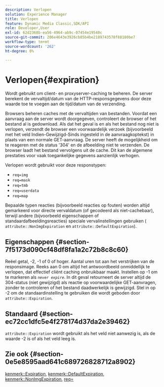 ```yaml
---
description: Verlopen
solution: Experience Manager
title: Verlopen
feature: Dynamic Media Classic,SDK/API
role: Developer,User
exl-id: 62d2368b-ea56-4964-ab9c-07454e19540c
source-git-commit: 206e4643e3926cb85b4be2189743578f88180be7
workflow-type: tm+mt
source-wordcount: '262'
ht-degree: 0%

---
```


# Verlopen{#expiration}

Wordt gebruikt om client- en proxyserver-caching te beheren. De server berekent de vervaltijd/datum van de HTTP-responsgegevens door deze waarde toe te voegen aan de tijd/datum van de verzending.

Browsers beheren caches met de vervaltijden van bestanden. Voordat een aanvraag aan de server wordt doorgegeven, controleert de browser of het bestand al is gedownload. Als dat het geval is en als het bestand nog niet is verlopen, verzendt de browser een voorwaardelijk verzoek (bijvoorbeeld met het veld Indien-Gewijzigd-Sinds ingesteld in de aanvraagkoptekst) in plaats van een normale GET-aanvraag. De server heeft de mogelijkheid om te reageren met de status &#39;304&#39; en de afbeelding niet te verzenden. De browser laadt het bestand vervolgens uit de cache. Dit kan de algemene prestaties voor vaak toegankelijke gegevens aanzienlijk verhogen.

Verlopen wordt gebruikt voor deze responstypen:

* `req=img`
* `req=mask`
* `req=tmb`
* `req=userdata`
* `req=map`

Bepaalde typen reacties (bijvoorbeeld reacties op fouten) worden altijd gemarkeerd voor directe vervaldatum (of gecodeerd als niet-cachebaar), terwijl andere (bijvoorbeeld eigenschappen of standaardafbeeldingsreacties) speciale vervalinstellingen gebruiken ( `attribute::NonImgExpiration` en `attribute::DefaultExpiration`).

## Eigenschappen {#section-7f5173d090cf48df8fa1a2c72b8c8c60}

Reëel getal, -2, -1 of 0 of hoger. Aantal uren tot aan het verstrijken van de responsimage. Reeks aan 0 om altijd het antwoordbeeld onmiddellijk te verlopen, dat effectief cliënt caching onbruikbaar maakt. Instellen op -1 om te markeren als *`never expire`*. In dit geval retourneert de server altijd de 304-status (niet gewijzigd) als reactie op voorwaardelijke GET-aanvragen, zonder te controleren of het bestand daadwerkelijk is gewijzigd. Stel in op -2 om de standaardinstelling te gebruiken die wordt geboden door `attribute::Expiration`.

## Standaard {#section-ec72cc1dfc5e4f278174d37da2e39462}

`attribute::Expiration` wordt gebruikt als het veld niet aanwezig is, als de waarde -2 is of als het veld leeg is.

## Zie ook {#section-0e5e8595aad641c689726828712a8902}

[kenmerk::Expiration](../../../../../../is-api/image-catalog/image-serving-api-ref/c-image-catalog-reference/c-attributes-reference/r-expiration.md#reference-a0bf4686425d4e00b8014c4950fb62b7), [kenmerk::DefaultExpiration](../../../../../../is-api/image-catalog/image-serving-api-ref/c-image-catalog-reference/c-attributes-reference/r-defaultexpiration.md#reference-0526166fab654fceb243b75d1ea4f0cf), [kenmerk::NonImgExpiration](../../../../../../is-api/image-catalog/image-serving-api-ref/c-image-catalog-reference/c-attributes-reference/r-nonimgexpiration.md#reference-a8066cd0d24b4ea98100ade4821f1f9d), [req=](../../../../../../is-api/http-ref/image-serving-api-ref/c-http-protocol-reference/c-command-reference/r-req/r-req.md#reference-907cdb4a97034db7ad94695f25552e76)
